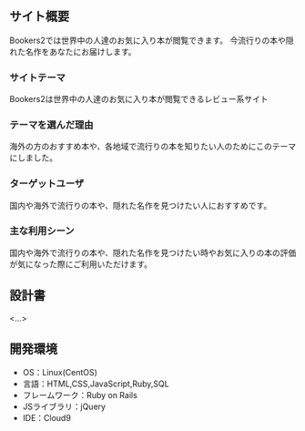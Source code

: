 # <Bookers2>

## サイト概要
Bookers2では世界中の人達のお気に入り本が閲覧できます。
今流行りの本や隠れた名作をあなたにお届けします。

### サイトテーマ
Bookers2は世界中の人達のお気に入り本が閲覧できるレビュー系サイト

### テーマを選んだ理由
海外の方のおすすめ本や、各地域で流行りの本を知りたい人のためにこのテーマにしました。

### ターゲットユーザ
国内や海外で流行りの本や、隠れた名作を見つけたい人におすすめです。

### 主な利用シーン
国内や海外で流行りの本や、隠れた名作を見つけたい時やお気に入りの本の評価が気になった際にご利用いただけます。

## 設計書
<...>

## 開発環境
- OS：Linux(CentOS)
- 言語：HTML,CSS,JavaScript,Ruby,SQL
- フレームワーク：Ruby on Rails
- JSライブラリ：jQuery
- IDE：Cloud9
